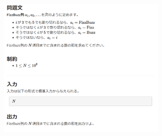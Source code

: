 ![question](https://github.com/kimura-12/AtCoder_Training/blob/master/AtCoder_Beginner_Contest/ABC162/B.FizzBuzz_Sum/question1.png)